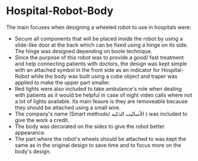# Hospital-Robot-Body

The main focuses when designing a wheeled robot to use in hospitals were:
* Secure all components that will be placed inside the robot by using a slide-like door at the back which can be fixed using a hinge on its side. The hinge was designed depending on boole technique. 
* Since the purpose of this robot was to provide a good/ fast treatment and help connecting patients with doctors, the design was kept simple with an attached symbol in the front side as an indicator for Hospital-Robot while the body was built using a cube object and traper was applied to make the upper part smaller.  
* Red lights were also included to take ambulance's role when dealing with patients as it would be helpful in case of night video calls where not a lot of lights available. Its main feaure is they are removeable because they should be attached using a small wire.
* The company's name (Smart methods/ الأساليب الذكيه ) was included to give the work a credit.
* The body was decorated on the sides to give the robot better appearance.
* The part where the robot's wheels should be attached to was kept the same as in the original design to save time and to focus more on the body's design. 


